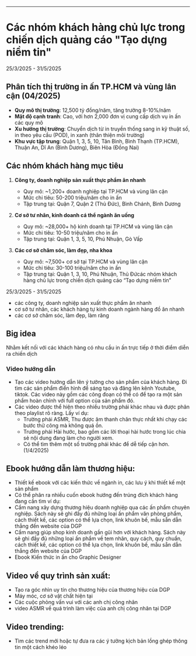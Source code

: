 ****

# Các nhóm khách hàng chủ lực trong chiến dịch quảng cáo "Tạo dựng niềm tin"

25/3/2025 - 31/5/2025

## Phân tích thị trường in ấn TP.HCM và vùng lân cận (04/2025)

* **Quy mô thị trường**: 12,500 tỷ đồng/năm, tăng trưởng 8-10%/năm
* **Mật độ cạnh tranh**: Cao, với hơn 2,000 đơn vị cung cấp dịch vụ in ấn các quy mô
* **Xu hướng thị trường**: Chuyển dịch từ in truyền thống sang in kỹ thuật số, in theo yêu cầu (POD), in xanh (thân thiện môi trường)
* **Khu vực tập trung**: Quận 1, 3, 5, 10, Tân Bình, Bình Thạnh (TP.HCM), Thuận An, Dĩ An (Bình Dương), Biên Hòa (Đồng Nai)

## Các nhóm khách hàng mục tiêu

1. **Công ty, doanh nghiệp sản xuất thực phẩm ăn nhanh**
   - Quy mô: ~1,200+ doanh nghiệp tại TP.HCM và vùng lân cận
   - Mức chi tiêu: 50-200 triệu/năm cho in ấn
   - Tập trung tại: Quận 7, Quận 2 (Thủ Đức), Bình Chánh, Bình Dương

2. **Cơ sở tư nhân, kinh doanh cá thể ngành ăn uống**
   - Quy mô: ~28,000+ hộ kinh doanh tại TP.HCM và vùng lân cận
   - Mức chi tiêu: 10-50 triệu/năm cho in ấn
   - Tập trung tại: Quận 1, 3, 5, 10, Phú Nhuận, Gò Vấp

3. **Các cơ sở chăm sóc, làm đẹp, nha khoa**
   - Quy mô: ~7,500+ cơ sở tại TP.HCM và vùng lân cận
   - Mức chi tiêu: 30-100 triệu/năm cho in ấn
   - Tập trung tại: Quận 1, 3, 10, Phú Nhuận, Thủ Đứcác nhóm khách hàng chủ lực trong chiến dịch quảng cáo “Tạo dựng niềm tin”

25/3/2025 - 31/5/2025

* các công ty, doanh nghiệp sản xuất thực phẩm ăn nhanh
* cơ sở tư nhân, các khách hàng tự kinh doanh ngành hàng đồ ăn nhanh
* các cơ sở chăm sóc, làm đẹp, làm răng

## Big idea

Nhằm kết nối với các khách hàng có nhu cầu in ấn trực tiếp ở thời điểm diễn ra chiến dịch

### Video hướng dẫn

  * Tạo các video hướng dẫn lên ý tưởng cho sản phẩm của khách hàng. Đi tìm các sản phẩm điển hình để sáng tạo và đăng lên kênh Youtube, tiktok. Các video này gồm các công đoạn có thể có để tạo ra một sản phẩm hoàn chỉnh với full option của sản phẩm đó.
  * Các video được thể hiện theo nhiều trường phái khác nhau và được phân theo playlist rõ ràng. Lấy ví dụ:
    * Trường phái ASMR, Thu được âm thanh chân thực nhất khi chạy các bước thử công mà không quá ồn.
    * Trường phái Hài hước, bao gồm các lời thoại hài hước trong lúc chia sẻ nội dung đang làm cho người xem.
    * Có thể tìm thêm một số trường phái khác để dễ tiếp cận hơn. (1/4/2025)
## Ebook hướng dẫn làm thương hiệu:
* Thiết kế ebook với các kiến thức về ngành in, các lưu ý khi thiết kế một sản phẩm
* Có thể phân ra nhiều cuốn ebook hướng đến trúng đích khách hàng đang cần tìm ví dụ:
* Cẩm nang xây dựng thương hiệu doanh nghiệp qua các ấn phẩm chuyên nghiệp. Sách này sẽ ghi đầy đủ những loại ấn phẩm văn phòng phẩm, cách thiết kế, các option có thể lựa chọn, link khuôn bế, mẫu sẵn dẫn thẳng đến website của DGP
* Cẩm nang giúp shop kinh doanh gần gũi hơn với khách hàng. Sách này sẽ ghi đầy đủ những loại ấn phẩm về tem nhãn, quy cách, quy chuẩn, cách thiết kế, các option có thể lựa chọn, link khuôn bế, mẫu sẵn dẫn thẳng đến website của DGP
* Ebook Kiến thức in ấn cho Graphic Designer
## Video về quy trình sản xuất:
* Tạo ra góc nhìn uy tín cho thương hiệu của thương hiệu của DGP
* Máy móc, cơ sở vật chất hiện tại
* Các cuộc phỏng vấn vui với các anh chị công nhân
* video ASMR về quá trình làm việc của anh chị công nhân tại DGP
## Video trending:
* Tìm các trend mới hoặc tự đưa ra các ý tưởng kịch bản lồng ghép thông tin một cách khéo léo

